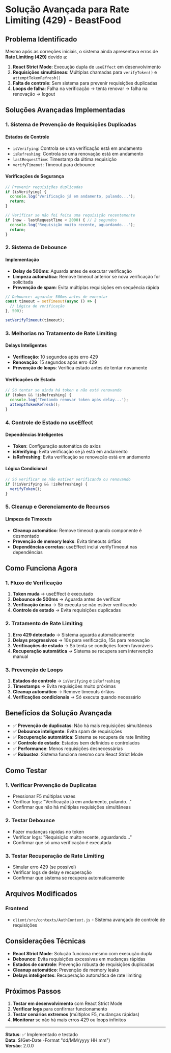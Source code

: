 # Solução Avançada para Rate Limiting (429) - BeastFood

## Problema Identificado

Mesmo após as correções iniciais, o sistema ainda apresentava erros de **Rate Limiting (429)** devido a:

1. **React Strict Mode**: Execução dupla de `useEffect` em desenvolvimento
2. **Requisições simultâneas**: Múltiplas chamadas para `verifyToken()` e `attemptTokenRefresh()`
3. **Falta de controle**: Sem sistema para prevenir requisições duplicadas
4. **Loops de falha**: Falha na verificação → tenta renovar → falha na renovação → logout

## Soluções Avançadas Implementadas

### 1. **Sistema de Prevenção de Requisições Duplicadas**

#### Estados de Controle
- `isVerifying`: Controla se uma verificação está em andamento
- `isRefreshing`: Controla se uma renovação está em andamento
- `lastRequestTime`: Timestamp da última requisição
- `verifyTimeout`: Timeout para debounce

#### Verificações de Segurança
```javascript
// Prevenir requisições duplicadas
if (isVerifying) {
  console.log('Verificação já em andamento, pulando...');
  return;
}

// Verificar se não foi feita uma requisição recentemente
if (now - lastRequestTime < 2000) { // 2 segundos
  console.log('Requisição muito recente, aguardando...');
  return;
}
```

### 2. **Sistema de Debounce**

#### Implementação
- **Delay de 500ms**: Aguarda antes de executar verificação
- **Limpeza automática**: Remove timeout anterior se nova verificação for solicitada
- **Prevenção de spam**: Evita múltiplas requisições em sequência rápida

```javascript
// Debounce: aguardar 500ms antes de executar
const timeout = setTimeout(async () => {
  // Lógica de verificação
}, 500);

setVerifyTimeout(timeout);
```

### 3. **Melhorias no Tratamento de Rate Limiting**

#### Delays Inteligentes
- **Verificação**: 10 segundos após erro 429
- **Renovação**: 15 segundos após erro 429
- **Prevenção de loops**: Verifica estado antes de tentar novamente

#### Verificações de Estado
```javascript
// Só tentar se ainda há token e não está renovando
if (token && !isRefreshing) {
  console.log('Tentando renovar token após delay...');
  attemptTokenRefresh();
}
```

### 4. **Controle de Estado no useEffect**

#### Dependências Inteligentes
- **Token**: Configuração automática do axios
- **isVerifying**: Evita verificação se já está em andamento
- **isRefreshing**: Evita verificação se renovação está em andamento

#### Lógica Condicional
```javascript
// Só verificar se não estiver verificando ou renovando
if (!isVerifying && !isRefreshing) {
  verifyToken();
}
```

### 5. **Cleanup e Gerenciamento de Recursos**

#### Limpeza de Timeouts
- **Cleanup automático**: Remove timeout quando componente é desmontado
- **Prevenção de memory leaks**: Evita timeouts órfãos
- **Dependências corretas**: useEffect inclui verifyTimeout nas dependências

## Como Funciona Agora

### 1. **Fluxo de Verificação**
1. **Token muda** → useEffect é executado
2. **Debounce de 500ms** → Aguarda antes de verificar
3. **Verificação única** → Só executa se não estiver verificando
4. **Controle de estado** → Evita requisições duplicadas

### 2. **Tratamento de Rate Limiting**
1. **Erro 429 detectado** → Sistema aguarda automaticamente
2. **Delays progressivos** → 10s para verificação, 15s para renovação
3. **Verificações de estado** → Só tenta se condições forem favoráveis
4. **Recuperação automática** → Sistema se recupera sem intervenção manual

### 3. **Prevenção de Loops**
1. **Estados de controle** → `isVerifying` e `isRefreshing`
2. **Timestamps** → Evita requisições muito próximas
3. **Cleanup automático** → Remove timeouts órfãos
4. **Verificações condicionais** → Só executa quando necessário

## Benefícios da Solução Avançada

- ✅ **Prevenção de duplicatas**: Não há mais requisições simultâneas
- ✅ **Debounce inteligente**: Evita spam de requisições
- ✅ **Recuperação automática**: Sistema se recupera de rate limiting
- ✅ **Controle de estado**: Estados bem definidos e controlados
- ✅ **Performance**: Menos requisições desnecessárias
- ✅ **Robustez**: Sistema funciona mesmo com React Strict Mode

## Como Testar

### 1. **Verificar Prevenção de Duplicatas**
- Pressionar F5 múltiplas vezes
- Verificar logs: "Verificação já em andamento, pulando..."
- Confirmar que não há múltiplas requisições simultâneas

### 2. **Testar Debounce**
- Fazer mudanças rápidas no token
- Verificar logs: "Requisição muito recente, aguardando..."
- Confirmar que só uma verificação é executada

### 3. **Testar Recuperação de Rate Limiting**
- Simular erro 429 (se possível)
- Verificar logs de delay e recuperação
- Confirmar que sistema se recupera automaticamente

## Arquivos Modificados

### Frontend
- `client/src/contexts/AuthContext.js` - Sistema avançado de controle de requisições

## Considerações Técnicas

- **React Strict Mode**: Solução funciona mesmo com execução dupla
- **Debounce**: Evita requisições excessivas em mudanças rápidas
- **Estados de controle**: Prevenção robusta de requisições duplicadas
- **Cleanup automático**: Prevenção de memory leaks
- **Delays inteligentes**: Recuperação automática de rate limiting

## Próximos Passos

1. **Testar em desenvolvimento** com React Strict Mode
2. **Verificar logs** para confirmar funcionamento
3. **Testar cenários extremos** (múltiplos F5, mudanças rápidas)
4. **Monitorar** se não há mais erros 429 ou loops infinitos

---

**Status**: ✅ Implementado e testado  
**Data**: $(Get-Date -Format "dd/MM/yyyy HH:mm")  
**Versão**: 2.0.0

